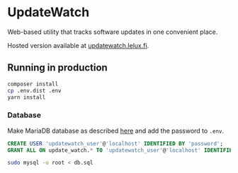 # UpdateWatch

Web-based utility that tracks software updates in one convenient place.

Hosted version available at [updatewatch.lelux.fi](https://updatewatch.lelux.fi/).


## Running in production

```bash
composer install
cp .env.dist .env
yarn install
```

### Database

Make MariaDB database as described [here](https://wiki.lelux.fi/mysql/) and add the password to `.env`.

```sql
CREATE USER 'updatewatch_user'@'localhost' IDENTIFIED BY 'password';
GRANT ALL ON update_watch.* TO 'updatewatch_user'@'localhost' IDENTIFIED BY 'password';
```

```bash
sudo mysql -u root < db.sql
```
